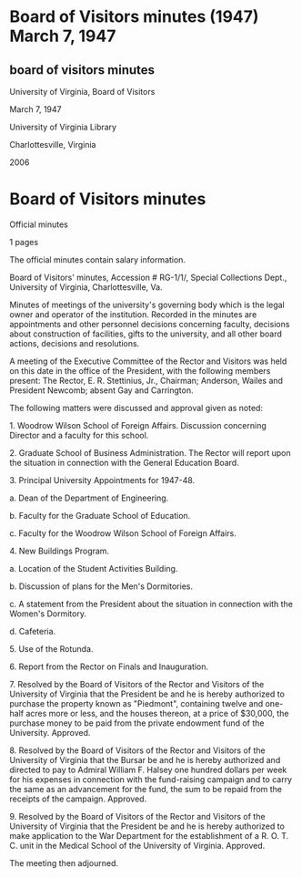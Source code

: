 Board of Visitors minutes (1947) March 7, 1947
==============================================

board of visitors minutes
-------------------------

University of Virginia, Board of Visitors

March 7, 1947

University of Virginia Library

Charlottesville, Virginia

2006

Board of Visitors minutes
=========================

Official minutes

1 pages

The official minutes contain salary information.

Board of Visitors' minutes, Accession # RG-1/1/, Special Collections Dept., University of Virginia, Charlottesville, Va.

Minutes of meetings of the university's governing body which is the legal owner and operator of the institution. Recorded in the minutes are appointments and other personnel decisions concerning faculty, decisions about construction of facilities, gifts to the university, and all other board actions, decisions and resolutions.

A meeting of the Executive Committee of the Rector and Visitors was held on this date in the office of the President, with the following members present: The Rector, E. R. Stettinius, Jr., Chairman; Anderson, Wailes and President Newcomb; absent Gay and Carrington.

The following matters were discussed and approval given as noted:

1\. Woodrow Wilson School of Foreign Affairs. Discussion concerning Director and a faculty for this school.

2\. Graduate School of Business Administration. The Rector will report upon the situation in connection with the General Education Board.

3\. Principal University Appointments for 1947-48.

a. Dean of the Department of Engineering.

b. Faculty for the Graduate School of Education.

c. Faculty for the Woodrow Wilson School of Foreign Affairs.

4\. New Buildings Program.

a. Location of the Student Activities Building.

b. Discussion of plans for the Men's Dormitories.

c. A statement from the President about the situation in connection with the Women's Dormitory.

d. Cafeteria.

5\. Use of the Rotunda.

6\. Report from the Rector on Finals and Inauguration.

7\. Resolved by the Board of Visitors of the Rector and Visitors of the University of Virginia that the President be and he is hereby authorized to purchase the property known as "Piedmont", containing twelve and one-half acres more or less, and the houses thereon, at a price of $30,000, the purchase money to be paid from the private endowment fund of the University. Approved.

8\. Resolved by the Board of Visitors of the Rector and Visitors of the University of Virginia that the Bursar be and he is hereby authorized and directed to pay to Admiral William F. Halsey one hundred dollars per week for his expenses in connection with the fund-raising campaign and to carry the same as an advancement for the fund, the sum to be repaid from the receipts of the campaign. Approved.

9\. Resolved by the Board of Visitors of the Rector and Visitors of the University of Virginia that the President be and he is hereby authorized to make application to the War Department for the establishment of a R. O. T. C. unit in the Medical School of the University of Virginia. Approved.

The meeting then adjourned.